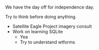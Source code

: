 We have the day off for independence day.

Try to think before doing anything.

- Satellite Eagle Project imagery consult 
- Work on learning SQLite
	- Yea
	- Try to understand wtforms